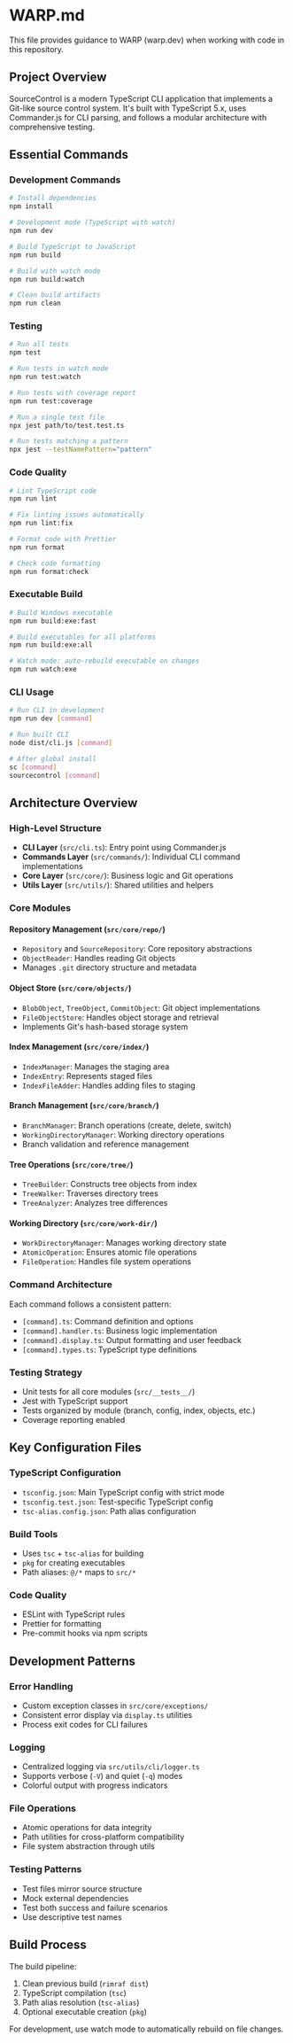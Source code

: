# WARP.md

This file provides guidance to WARP (warp.dev) when working with code in this repository.

## Project Overview

SourceControl is a modern TypeScript CLI application that implements a Git-like source control system. It's built with TypeScript 5.x, uses Commander.js for CLI parsing, and follows a modular architecture with comprehensive testing.

## Essential Commands

### Development Commands
```bash
# Install dependencies
npm install

# Development mode (TypeScript with watch)
npm run dev

# Build TypeScript to JavaScript
npm run build

# Build with watch mode
npm run build:watch

# Clean build artifacts
npm run clean
```

### Testing
```bash
# Run all tests
npm test

# Run tests in watch mode
npm run test:watch

# Run tests with coverage report
npm run test:coverage

# Run a single test file
npx jest path/to/test.test.ts

# Run tests matching a pattern
npx jest --testNamePattern="pattern"
```

### Code Quality
```bash
# Lint TypeScript code
npm run lint

# Fix linting issues automatically
npm run lint:fix

# Format code with Prettier
npm run format

# Check code formatting
npm run format:check
```

### Executable Build
```bash
# Build Windows executable
npm run build:exe:fast

# Build executables for all platforms
npm run build:exe:all

# Watch mode: auto-rebuild executable on changes
npm run watch:exe
```

### CLI Usage
```bash
# Run CLI in development
npm run dev [command]

# Run built CLI
node dist/cli.js [command]

# After global install
sc [command]
sourcecontrol [command]
```

## Architecture Overview

### High-Level Structure
- **CLI Layer** (`src/cli.ts`): Entry point using Commander.js
- **Commands Layer** (`src/commands/`): Individual CLI command implementations
- **Core Layer** (`src/core/`): Business logic and Git operations
- **Utils Layer** (`src/utils/`): Shared utilities and helpers

### Core Modules

#### Repository Management (`src/core/repo/`)
- `Repository` and `SourceRepository`: Core repository abstractions
- `ObjectReader`: Handles reading Git objects
- Manages `.git` directory structure and metadata

#### Object Store (`src/core/objects/`)
- `BlobObject`, `TreeObject`, `CommitObject`: Git object implementations
- `FileObjectStore`: Handles object storage and retrieval
- Implements Git's hash-based storage system

#### Index Management (`src/core/index/`)
- `IndexManager`: Manages the staging area
- `IndexEntry`: Represents staged files
- `IndexFileAdder`: Handles adding files to staging

#### Branch Management (`src/core/branch/`)
- `BranchManager`: Branch operations (create, delete, switch)
- `WorkingDirectoryManager`: Working directory operations
- Branch validation and reference management

#### Tree Operations (`src/core/tree/`)
- `TreeBuilder`: Constructs tree objects from index
- `TreeWalker`: Traverses directory trees
- `TreeAnalyzer`: Analyzes tree differences

#### Working Directory (`src/core/work-dir/`)
- `WorkDirectoryManager`: Manages working directory state
- `AtomicOperation`: Ensures atomic file operations
- `FileOperation`: Handles file system operations

### Command Architecture
Each command follows a consistent pattern:
- `[command].ts`: Command definition and options
- `[command].handler.ts`: Business logic implementation
- `[command].display.ts`: Output formatting and user feedback
- `[command].types.ts`: TypeScript type definitions

### Testing Strategy
- Unit tests for all core modules (`src/__tests__/`)
- Jest with TypeScript support
- Tests organized by module (branch, config, index, objects, etc.)
- Coverage reporting enabled

## Key Configuration Files

### TypeScript Configuration
- `tsconfig.json`: Main TypeScript config with strict mode
- `tsconfig.test.json`: Test-specific TypeScript config
- `tsc-alias.config.json`: Path alias configuration

### Build Tools
- Uses `tsc` + `tsc-alias` for building
- `pkg` for creating executables
- Path aliases: `@/*` maps to `src/*`

### Code Quality
- ESLint with TypeScript rules
- Prettier for formatting
- Pre-commit hooks via npm scripts

## Development Patterns

### Error Handling
- Custom exception classes in `src/core/exceptions/`
- Consistent error display via `display.ts` utilities
- Process exit codes for CLI failures

### Logging
- Centralized logging via `src/utils/cli/logger.ts`
- Supports verbose (`-V`) and quiet (`-q`) modes
- Colorful output with progress indicators

### File Operations
- Atomic operations for data integrity
- Path utilities for cross-platform compatibility
- File system abstraction through utils

### Testing Patterns
- Test files mirror source structure
- Mock external dependencies
- Test both success and failure scenarios
- Use descriptive test names

## Build Process

The build pipeline:
1. Clean previous build (`rimraf dist`)
2. TypeScript compilation (`tsc`)
3. Path alias resolution (`tsc-alias`)
4. Optional executable creation (`pkg`)

For development, use watch mode to automatically rebuild on file changes.
